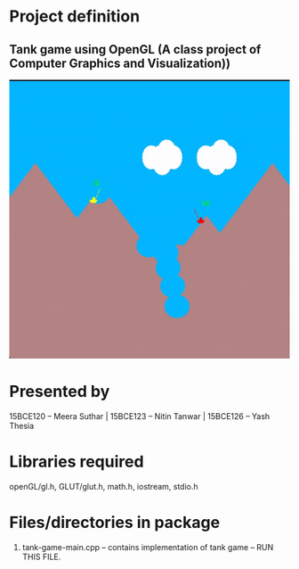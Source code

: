 # Project definition
## Tank game using OpenGL (A class project of Computer Graphics and Visualization))

<img src="https://github.com/yashthesia/Tank-game-openGL/blob/master/sample-example.gif" width="800" height="500" />

# Presented by
15BCE120 – Meera Suthar |
15BCE123 – Nitin Tanwar |
15BCE126 – Yash Thesia

# Libraries required
openGL/gl.h, GLUT/glut.h, math.h, iostream, stdio.h

# Files/directories in package 

1. tank-game-main.cpp – contains implementation of tank game – RUN THIS FILE. 

